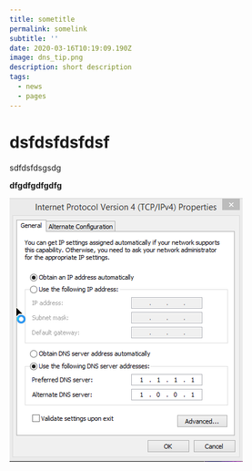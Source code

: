 ```yaml
---
title: sometitle
permalink: somelink
subtitle: ''
date: 2020-03-16T10:19:09.190Z
image: dns_tip.png
description: short description
tags:
  - news
  - pages
---
```

# dsfdsfdsfdsf

sdfdsfdsgsdg

**dfgdfgdfgdfg**



![fsfds](dns_tip.png "sdfdsfdsf")